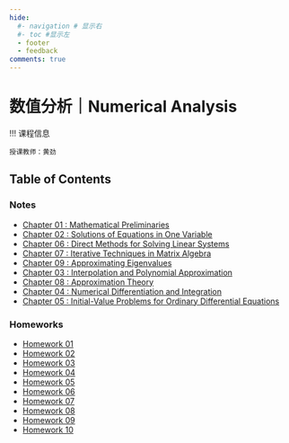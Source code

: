 ```yaml
---
hide:
  #- navigation # 显示右
  #- toc #显示左
  - footer
  - feedback
comments: true
--- 
```


# 数值分析｜Numerical Analysis

!!! 课程信息

	授课教师：黄劲

## Table of Contents

### Notes

- [Chapter 01 : Mathematical Preliminaries](Chapter%201/)
- [Chapter 02 : Solutions of Equations in One Variable](Chapter%202/)
- [Chapter 06 : Direct Methods for Solving Linear Systems](Chapter%206/)
- [Chapter 07 : Iterative Techniques in Matrix Algebra](Chapter%207/)
- [Chapter 09 : Approximating Eigenvalues](Chapter%209/)
- [Chapter 03 : Interpolation and Polynomial Approximation](Chapter@203/)
- [Chapter 08 : Approximation Theory](Chapter%208/)
- [Chapter 04 : Numerical Differentiation and Integration](Chapter%204/)
- [Chapter 05 : Initial-Value Problems for Ordinary Differential Equations](Chapter%205/)

### Homeworks

- [Homework 01](Homework%201/)
- [Homework 02](Homework%202/)
- [Homework 03](Homework%203/)
- [Homework 04](Homework%204/)
- [Homework 05](Homework%205/)
- [Homework 06](Homework%206/)
- [Homework 07](Homework%207/)
- [Homework 08](Homework%208/)
- [Homework 09](Homework%209/)
- [Homework 10](Homework%2010/)